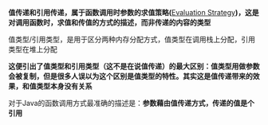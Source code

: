 **值传递和引用传递，属于函数调用时参数的求值策略(**[Evaluation Strategy](https://link.zhihu.com/?target=http%3A//en.wikipedia.org/wiki/Evaluation_strategy)**)，这是对调用函数时，求值和传值的方式的描述，而非传递的内容的类型**

值类型/引用类型，是用于区分两种内存分配方式，值类型在调用栈上分配，引用类型在堆上分配

**这便引出了值类型和引用类型（这不是在说值传递）的最大区别：值类型用做参数会被复制，但是很多人误以为这个区别是值类型的特性。其实这是值传递带来的效果，和值类型本身没有关系**

对于Java的函数调用方式最准确的描述是：**参数藉由值传递方式，传递的值是个引用**

